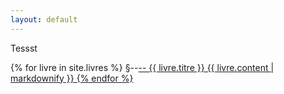 ```yaml
---
layout: default
---
```


Tessst

{% for livre in site.livres %}
    §--<a href="{{ staff_member.url }}">--
      {{ livre.titre }}
  {{ livre.content | markdownify }}
{% endfor %}